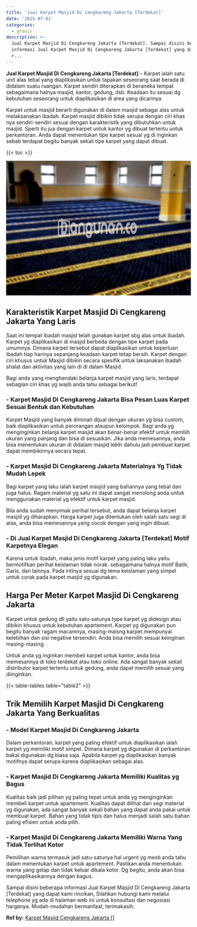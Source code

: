 ```yaml
---
title: 'Jual Karpet Masjid Di Cengkareng Jakarta [Terdekat]'
date: '2025-07-01'
categories:
  - grosir
description: >-
  Jual Karpet Masjid Di Cengkareng Jakarta [Terdekat]. Sampai disini beberapa
  informasi Jual Karpet Masjid Di Cengkareng Jakarta [Terdekat] yang dapat kami
  r...
---
```


**Jual Karpet Masjid Di Cengkareng Jakarta \[Terdekat\]** – Karpet ialah satu unit alas tebal yang diaplikasikan untuk tapakan seseorang saat berada di didalam suatu ruangan. Karpet sendiri diterapkan di beraneka tempat sebagaimana halnya masjid, kantor, gedung, dsb. Keadaan itu sesuai dg kebutuhan seseorang untuk diaplikasikan di area yang dicarinya.

Karpet untuk masjid berarti digunakan di dalam masjid sebagai alas untuk melaksanakan ibadah. Karpet masjid dibikin tidak serupa dengan ciri khas nya sendiri-sendiri sesuai dengan karakteristik yang dibutuhkan untuk masjid. Sperti itu jua dengan karpet untuk kantor yg dibuat tertentu untuk perkantoran. Anda dapat menentukan tipe karpet sesuai yg di inginkan sebab terdapat begitu banyak sekali tipe karpet yang dapat dibuat.

{{< toc >}}

![Jual Karpet Masjid Di Cengkareng Jakarta [Terdekat]](/images/grosir-karpet-murah-33.png)

## Karakteristik Karpet Masjid Di Cengkareng Jakarta Yang Laris

Saat ini tempat ibadah masjid telah gunakan karpet sbg alas untuk ibadah. Karpet yg diaplikasikan di masjid berbeda dengan tipe karpet pada umumnya. Dimana karpet tersebut dapat diaplikasikan untuk keperluan ibadah tiap harinya sepanjang keadaan karpet tetap bersih. Karpet dengan ciri khusus untuk Masjid dibikin secara spesifik untuk laksanakan ibadah shalat dan aktivitas yang lain di di dalam Masjid.

Bagi anda yang menghendaki belanja karpet masjid yang laris, terdapat sebagian ciri khas yg wajib anda tahu sebagai berikut!

### \- Karpet Masjid Di Cengkareng Jakarta Bisa Pesan Luas Karpet Sesuai Bentuk dan Kebutuhan

Karpet Masjid yang banyak diminati dijual dengan ukuran yg bisa custom, baik diaplikasikan untuk perorangan ataupun kelompok. Bagi anda yg menginginkan belanja karpet masjid akan benar-benar efektif untuk memliih ukuran yang panjang dan bisa di sesuaikan. Jika anda memesannya, anda bisa menentukan ukuran di didalam masjid lebih dahulu jadi pembuat karpet dapat membikinnya secara tepat.

### \- Karpet Masjid Di Cengkareng Jakarta Materialnya Yg Tidak Mudah Lepek

Bagi karpet yang laku ialah karpet masjid yang bahannya yang tebal dan juga halus. Ragam material yg satu ini dapat sangat menolong anda untuk menggunakan material yg efektif untuk karpet masjid.

Bila anda sudah menyimak perihal tersebut, anda dapat belanja karpet masjid yg diharapkan. Harga karpet juga ditentukan oleh salah satu segi di atas, anda bisa memesannya yang cocok dengan yang ingin dibuat.

### \- Di Jual Karpet Masjid Di Cengkareng Jakarta \[Terdekat\] Motif Karpetnya Elegan

Karena untuk ibadah, maka jenis motif karpet yang paling laku yaitu bermotifkan perihal keislaman tidak norak. sebagaimana halnya motif Batik, Garis, dan lainnya. Pada intinya sesuai dg tema keislaman yang simpel untuk corak pada karpet masjid yg digunakan.

## Harga Per Meter Karpet Masjid Di Cengkareng Jakarta

Karpet untuk gedung dll yaitu satu-satunya type karpet yg didesign atau dibikin khusus untuk kebutuhan apartement. Karpet yg digunakan pun begitu banyak ragam macamnya, masing-maisng karpet mempunyai kelebihan dan sisi negative tersendiri. Anda bisa memilih sesuai keinginan masing-masing.

Untuk anda yg inginkan membeli karpet untuk kantor, anda bisa memesannya di toko terdekat atau toko online. Ada sangat banyak sekali distributor karpet tertentu untuk gedung, anda dapat memilih sesuai yang diinginkan.

{{< table-tables table="table2" >}}

## Trik Memilih Karpet Masjid Di Cengkareng Jakarta Yang Berkualitas

### \- Model Karpet Masjid Di Cengkareng Jakarta

Dalam perkantoran, karpet yang paling efektif untuk diaplikasikan ialah karpet yg memiliki motif simpel. Dimana karpet yg digunakan di perkantoran bakal digunakan dg biasa saja. Apabila karpet yg diaplikasikan banyak motifnya dapat serupa karena diaplikasikan sebagai alas.

### \- Karpet Masjid Di Cengkareng Jakarta Memiliki Kualitas yg Bagus

Kualitas baik jadi pilihan yg paling tepat untuk anda yg menginginkan membeli karpet untuk apartement. Kualitas dapat dilihat dari segi material yg digunakan, ada sangat banyak sekali bahan yang dapat anda pakai untuk membuat karpet. Bahan yang tidak tipis dan halus menjadi salah satu bahan paling efisien untuk anda pilih.

### \- Karpet Masjid Di Cengkareng Jakarta Memiliki Warna Yang Tidak Terlihat Kotor

Pemilihan warna termasuk jadi satu-satunya hal urgent yg mesti anda tahu dalam menentukan karpet untuk apartement. Pastikan anda menentukan warna yang gelap dan tidak keluar dikala kotor. Dg begitu, anda akan bisa mengaplikasikannya dengan bagus.

Sampai disini beberapa informasi Jual Karpet Masjid Di Cengkareng Jakarta \[Terdekat\] yang dapat kami rincikan, Silahkan hubungi kami melalui telephone yg ada di halaman web ini untuk konsultasi dan negosiasi harganya. Mudah-mudahan bermanfaat, terimakasih.

**Ref by:**  [Karpet Masjid Cengkareng Jakarta []](https://id.wikipedia.org/wiki/Karpet)
